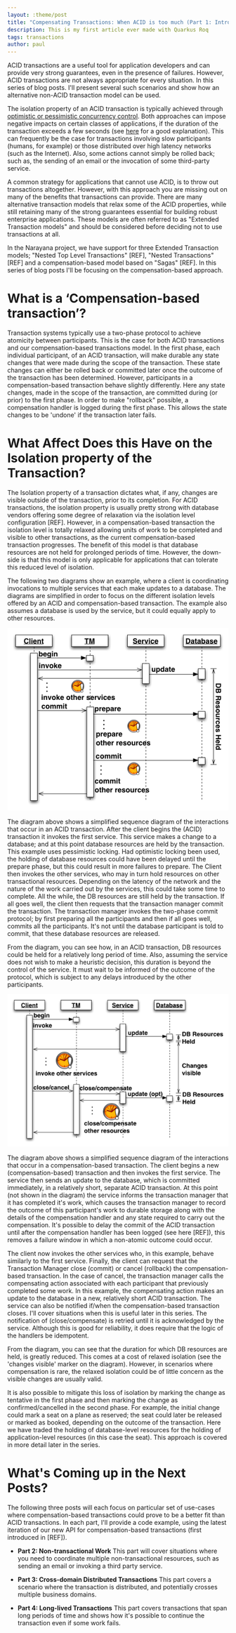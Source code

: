 ```yaml
---
layout: :theme/post
title: "Compensating Transactions: When ACID is too much (Part 1: Introduction)"
description: This is my first article ever made with Quarkus Roq
tags: transactions
author: paul
---
```


ACID transactions are a useful tool for application developers and can provide very strong guarantees, even in the presence of failures.
However, ACID transactions are not always appropriate for every situation.
In this series of blog posts.
I'll present several such scenarios and show how an alternative non-ACID transaction model can be used.

The isolation property of an ACID transaction is typically achieved through [optimistic or pessimistic concurrency control](http://en.wikipedia.org/wiki/Lock_(computer_science)).
Both approaches can impose negative impacts on certain classes of applications, if the duration of the transaction exceeds a few seconds (see [here](http://www.theserverside.com/news/1365143/ACID-is-Good-Take-it-in-Short-Doses) for a good explanation).
This can frequently be the case for transactions involving slow participants (humans, for example) or those distributed over high latency networks (such as the Internet).
Also, some actions cannot simply be rolled back; such as, the sending of an email or the invocation of some third-party service.

A common strategy for applications that cannot use ACID, is to throw out transactions altogether.
However, with this approach you are missing out on many of the benefits that transactions can provide.
There are many alternative transaction models that relax some of the ACID properties, while still retaining many of the strong guarantees essential for building robust enterprise applications.
These models are often referred to as "Extended Transaction models" and should be considered before deciding not to use transactions at all.

In the Narayana project, we have support for three Extended Transaction models; "Nested Top Level Transactions" [REF], "Nested Transactions" [REF] and a compensation-based model based on "Sagas" [REF].
In this series of blog posts I'll be focusing on the compensation-based approach.

# What is a ‘Compensation-based transaction’?

Transaction systems typically use a two-phase protocol to achieve atomicity between participants.
This is the case for both ACID transactions and our compensation-based transactions model.
In the first phase, each individual participant, of an ACID transaction, will make durable any state changes that were made during the scope of the transaction.
These state changes can either be rolled back or committed later once the outcome of the transaction has been determined.
However, participants in a compensation-based transaction behave slightly differently.
Here any state changes, made in the scope of the transaction, are committed during (or prior) to the first phase.
In order to make "rollback" possible, a compensation handler is logged during the first phase.
This allows the state changes to be 'undone' if the transaction later fails.

# What Affect Does this Have on the Isolation property of the Transaction?

The Isolation property of a transaction dictates what, if any, changes are visible outside of the transaction, prior to its completion.
For ACID transactions, the isolation property is usually pretty strong with database vendors offering some degree of relaxation via the isolation level configuration [REF].
However, in a compensation-based transaction the isolation level is totally relaxed allowing units of work to be completed and visible to other transactions, as the current compensation-based transaction progresses.
The benefit of this model is that database resources are not held for prolonged periods of time.
However, the down-side is that this model is only applicable for applications that can tolerate this reduced level of isolation.

The following two diagrams show an example, where a client is coordinating invocations to multiple services that each make updates to a database.
The diagrams are simplified in order to focus on the different isolation levels offered by an ACID and compensation-based transaction.
The example also assumes a database is used by the service, but it could equally apply to other resources.

![ACID Transaction Flow](acid-seq.png)

The diagram above shows a simplified sequence diagram of the interactions that occur in an ACID transaction.
After the client begins the (ACID) transaction it invokes the first service. 
This service makes a change to a database; and at this point database resources are held by the transaction.
This example uses pessimistic locking.
Had optimistic locking been used, the holding of database resources could have been delayed until the prepare phase, but this could result in more failures to prepare.
The Client then invokes the other services, who may in turn hold resources on other transactional resources.
Depending on the latency of the network and the nature of the work carried out by the services, this could take some time to complete.
All the while, the DB resources are still held by the transaction.
If all goes well, the client then requests that the transaction manager commit the transaction.
The transaction manager invokes the two-phase commit protocol; by first preparing all the participants and then if all goes well, commits all the participants.
It's not until the database participant is told to commit, that these database resources are released.

From the diagram, you can see how, in an ACID transaction, DB resources could be held for a relatively long period of time.
Also, assuming the service does not wish to make a heuristic decision, this duration is beyond the control of the service.
It must wait to be informed of the outcome of the protocol, which is subject to any delays introduced by the other participants.

![Compensation Transaction Flow](compenastion-success-simple.png)

The diagram above shows a simplified sequence diagram of the interactions that occur in a compensation-based transaction.
The client begins a new (compensation-based) transaction and then invokes the first service.
The service then sends an update to the database, which is committed immediately, in a relatively short, separate ACID transaction.
At this point (not shown in the diagram) the service informs the transaction manager that it has completed it's work, which causes the transaction manager to record the outcome of this participant's work to durable storage along with the details of the compensation handler and any state required to carry out the compensation.
It's possible to delay the commit of the ACID transaction until after the compensation handler has been logged (see here [REF]), this removes a failure window in which a non-atomic outcome could occur.

The client now invokes the other services who, in this example, behave similarly to the first service.
Finally, the client can request that the Transaction Manager close (commit) or cancel (rollback) the compensation-based transaction.
In the case of cancel, the transaction manager calls the compensating action associated with each participant that previously completed some work.
In this example, the compensating action makes an update to the database in a new, relatively short ACID transaction.
The service can also be notified if/when the compensation-based transaction closes.
I'll cover situations when this is useful later in this series.
The notification of (close/compensate) is retried until it is acknowledged by the service.
Although this is good for reliability, it does require that the logic of the handlers be idempotent.

From the diagram, you can see that the duration for which DB resources are held, is greatly reduced.
This comes at a cost of relaxed isolation (see the 'changes visible' marker on the diagram).
However, in scenarios where compensation is rare, the relaxed isolation could be of little concern as the visible changes are usually valid.

It is also possible to mitigate this loss of isolation by marking the change as tentative in the first phase and then marking the change as confirmed/cancelled in the second phase.
For example, the initial change could mark a seat on a plane as reserved; the seat could later be released or marked as booked, depending on the outcome of the transaction.
Here we have traded the holding of database-level resources for the holding of application-level resources (in this case the seat).
This approach is covered in more detail later in the series.

# What's Coming up in the Next Posts?
The following three posts will each focus on particular set of use-cases where compensation-based transactions could prove to be a better fit than ACID transactions.
In each part, I'll provide a code example, using the latest iteration of our new API for compensation-based transactions (first introduced in [REF]).

* **Part 2: Non-transactional Work**
This part will cover situations where you need to coordinate multiple non-transactional resources, such as sending an email or invoking a third party service.

* **Part 3: Cross-domain Distributed Transactions**
This part covers a scenario where the transaction is distributed, and potentially crosses multiple business domains.

* **Part 4: Long-lived Transactions**
This part covers transactions that span long periods of time and shows how it's possible to continue the transaction even if some work fails.